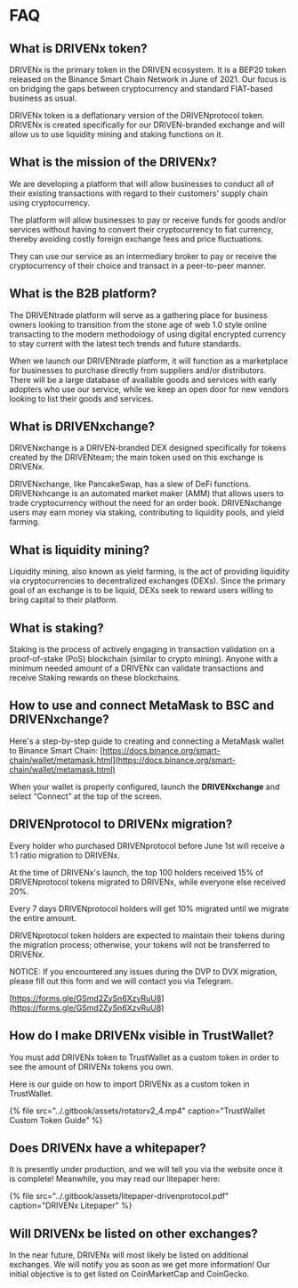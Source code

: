 # FAQ

## What is DRIVENx token?

DRIVENx is the primary token in the DRIVEN ecosystem. It is a BEP20 token released on the Binance Smart Chain Network in June of 2021. Our focus is on bridging the gaps between cryptocurrency and standard FIAT-based business as usual. 

DRIVENx token is a deflationary version of the DRIVENprotocol token. DRIVENx is created specifically for our DRIVEN-branded exchange and will allow us to use liquidity mining and staking functions on it.

## What is the mission of the DRIVENx?

We are developing a platform that will allow businesses to conduct all of their existing transactions with regard to their customers' supply chain using cryptocurrency.

The platform will allow businesses to pay or receive funds for goods and/or services without having to convert their cryptocurrency to fiat currency, thereby avoiding costly foreign exchange fees and price fluctuations.

They can use our service as an intermediary broker to pay or receive the cryptocurrency of their choice and transact in a peer-to-peer manner.

## What is the B2B platform? 

The DRIVENtrade platform will serve as a gathering place for business owners looking to transition from the stone age of web 1.0 style online transacting to the modern methodology of using digital encrypted currency to stay current with the latest tech trends and future standards.

When we launch our DRIVENtrade platform, it will function as a marketplace for businesses to purchase directly from suppliers and/or distributors. There will be a large database of available goods and services with early adopters who use our service, while we keep an open door for new vendors looking to list their goods and services.

## What is DRIVENxchange?

DRIVENxchange is a DRIVEN-branded DEX designed specifically for tokens created by the DRIVENteam; the main token used on this exchange is DRIVENx.

DRIVENxchange, like PancakeSwap, has a slew of DeFi functions. DRIVENxhcange is an automated market maker \(AMM\) that allows users to trade cryptocurrency without the need for an order book. DRIVENxchange users may earn money via staking, contributing to liquidity pools, and yield farming.

## What is liquidity mining?

Liquidity mining, also known as yield farming, is the act of providing liquidity via cryptocurrencies to decentralized exchanges \(DEXs\). Since the primary goal of an exchange is to be liquid, DEXs seek to reward users willing to bring capital to their platform.

## What is staking?

Staking is the process of actively engaging in transaction validation on a proof-of-stake \(PoS\) blockchain \(similar to crypto mining\). Anyone with a minimum needed amount of a DRIVENx can validate transactions and receive Staking rewards on these blockchains.

## **How to use and connect MetaMask to BSC and DRIVENxchange?**

Here's a step-by-step guide to creating and connecting a MetaMask wallet to Binance Smart Chain: [https://docs.binance.org/smart-chain/wallet/metamask.html](https://docs.binance.org/smart-chain/wallet/metamask.html) 

When your wallet is properly configured, launch the **DRIVENxchange** and select “Connect” at the top of the screen.

## DRIVENprotocol to DRIVENx migration?

Every holder who purchased DRIVENprotocol before June 1st will receive a 1:1 ratio migration to DRIVENx.   
  
At the time of DRIVENx's launch, the top 100 holders received 15% of DRIVENprotocol tokens migrated to DRIVENx, while everyone else received 20%.

Every 7 days DRIVENprotocol holders will get 10% migrated until we migrate the entire amount. 

DRIVENprotocol token holders are expected to maintain their tokens during the migration process; otherwise, your tokens will not be transferred to DRIVENx.

NOTICE: If you encountered any issues during the DVP to DVX migration, please fill out this form and we will contact you via Telegram.

[https://forms.gle/GSmd2ZySn6XzvRuU8](https://forms.gle/GSmd2ZySn6XzvRuU8)

## How do I make DRIVENx visible in TrustWallet?

You must add DRIVENx token to TrustWallet as a custom token in order to see the amount of DRIVENx tokens you own.  
  
Here is our guide on how to import DRIVENx as a custom token in TrustWallet.

{% file src="../.gitbook/assets/rotatorv2\_4.mp4" caption="TrustWallet Custom Token Guide" %}

## **Does DRIVENx have a whitepaper?**

It is presently under production, and we will tell you via the website once it is complete! Meanwhile, you may read our litepaper here:  


{% file src="../.gitbook/assets/litepaper-drivenprotocol.pdf" caption="DRIVENx Litepaper" %}

## Will DRIVENx be listed on other exchanges?

In the near future, DRIVENx will most likely be listed on additional exchanges. We will notify you as soon as we get more information! Our initial objective is to get listed on CoinMarketCap and CoinGecko.


